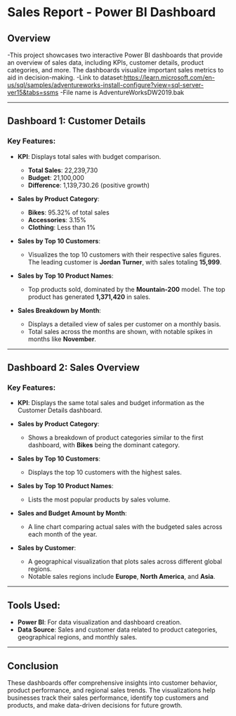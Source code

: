 # Sales Report - Power BI Dashboard

## Overview

-This project showcases two interactive Power BI dashboards that provide an overview of sales data, including KPIs, customer details, product categories, and more. The dashboards visualize important sales metrics to aid in decision-making.
-Link to dataset:https://learn.microsoft.com/en-us/sql/samples/adventureworks-install-configure?view=sql-server-ver15&tabs=ssms
-File name is AdventureWorksDW2019.bak

---

## Dashboard 1: Customer Details

### Key Features:
- **KPI**: Displays total sales with budget comparison.
  - **Total Sales**: 22,239,730
  - **Budget**: 21,100,000
  - **Difference**: 1,139,730.26 (positive growth)
  
- **Sales by Product Category**:
  - **Bikes**: 95.32% of total sales
  - **Accessories**: 3.15%
  - **Clothing**: Less than 1%

- **Sales by Top 10 Customers**:
  - Visualizes the top 10 customers with their respective sales figures. The leading customer is **Jordan Turner**, with sales totaling **15,999**.

- **Sales by Top 10 Product Names**:
  - Top products sold, dominated by the **Mountain-200** model. The top product has generated **1,371,420** in sales.

- **Sales Breakdown by Month**:
  - Displays a detailed view of sales per customer on a monthly basis.
  - Total sales across the months are shown, with notable spikes in months like **November**.

---

## Dashboard 2: Sales Overview

### Key Features:
- **KPI**: Displays the same total sales and budget information as the Customer Details dashboard.
  
- **Sales by Product Category**:
  - Shows a breakdown of product categories similar to the first dashboard, with **Bikes** being the dominant category.

- **Sales by Top 10 Customers**:
  - Displays the top 10 customers with the highest sales.

- **Sales by Top 10 Product Names**:
  - Lists the most popular products by sales volume.

- **Sales and Budget Amount by Month**:
  - A line chart comparing actual sales with the budgeted sales across each month of the year.

- **Sales by Customer**:
  - A geographical visualization that plots sales across different global regions.
  - Notable sales regions include **Europe**, **North America**, and **Asia**.

---

## Tools Used:
- **Power BI**: For data visualization and dashboard creation.
- **Data Source**: Sales and customer data related to product categories, geographical regions, and monthly sales.

---

## Conclusion

These dashboards offer comprehensive insights into customer behavior, product performance, and regional sales trends. The visualizations help businesses track their sales performance, identify top customers and products, and make data-driven decisions for future growth.

